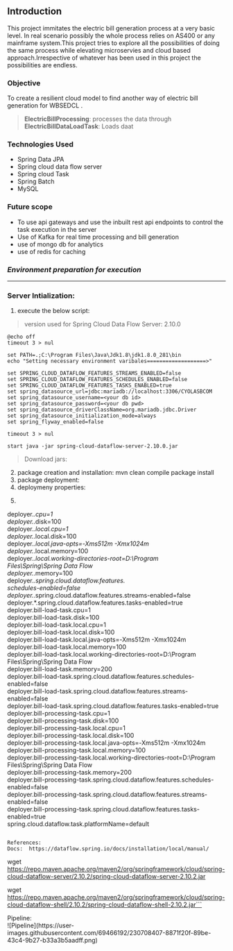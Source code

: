 ## **Introduction**
This project immitates the electric bill generation process at a very basic level. In real scenario possibly the whole process relies on AS400 or any mainframe system.This project tries to explore all the possibilities of doing the same process while elevating microservies and cloud based approach.Irrespective of whatever has been used in this project the possibilities are endless.

###  **Objective**
To create a resilient cloud model to find another way of electric bill generation for WBSEDCL .

>**ElectricBillProcessing**: processes the data through<br>**ElectricBillDataLoadTask**: Loads daat

### **Technologies Used**
<ul>
<li>Spring Data JPA</li>
<li>Spring cloud data flow server</li>
<li>Spring cloud Task</li>
<li>Spring Batch</li>
<li>MySQL</li>
</ul>

### **Future scope**
<ul>
<li>To use api gateways and use the inbuilt rest api endpoints to control the task execution in the server</li>
<li>Use of Kafka for real time processing and bill generation</li>
<li> use of mongo db for analytics</li>
<li> use of redis for caching</li>
</ul>

### *Environment preparation for execution*
---
 ### **Server Intialization:**
 1. execute the below script:
> version used for Spring Cloud Data Flow Server: 2.10.0
```
@echo off
timeout 3 > nul

set PATH=.;C:\Program Files\Java\Jdk1.8\jdk1.8.0_281\bin
echo "Setting necessary environment varibales===================>"

set SPRING_CLOUD_DATAFLOW_FEATURES_STREAMS_ENABLED=false
set SPRING_CLOUD_DATAFLOW_FEATURES_SCHEDULES_ENABLED=false
set SPRING_CLOUD_DATAFLOW_FEATURES_TASKS_ENABLED=true
set spring_datasource_url=jdbc:mariadb://localhost:3306/CYOLASBCOM
set spring_datasource_username=<your db id>
set spring_datasource_password=<your db pwd>
set spring_datasource_driverClassName=org.mariadb.jdbc.Driver
set spring_datasource_initialization_mode=always
set spring_flyway_enabled=false

timeout 3 > nul

start java -jar spring-cloud-dataflow-server-2.10.0.jar
```
> Download jars: 
2. package creation and installation: mvn clean compile package install
3. package deployment:
4. deploymeny properties:
5. ```
deployer.*.cpu=1<br>
deployer.*.disk=100<br>
deployer.*.local.cpu=1<br>
deployer.*.local.disk=100<br>
deployer.*.local.java-opts=-Xms512m -Xmx1024m<br>
deployer.*.local.memory=100<br>
deployer.*.local.working-directories-root=D:\Program <br>Files\Spring\Spring Data Flow<br>
deployer.*.memory=100<br>
deployer.*.spring.cloud.dataflow.features.<br>schedules-enabled=false<br>
deployer.*.spring.cloud.dataflow.features.streams-enabled=false<br>
deployer.*.spring.cloud.dataflow.features.tasks-enabled=true<br>
deployer.bill-load-task.cpu=1<br>
deployer.bill-load-task.disk=100<br>
deployer.bill-load-task.local.cpu=1<br>
deployer.bill-load-task.local.disk=100<br>
deployer.bill-load-task.local.java-opts=-Xms512m -Xmx1024m<br>
deployer.bill-load-task.local.memory=100<br>
deployer.bill-load-task.local.working-directories-root=D:\Program Files\Spring\Spring Data Flow<br>
deployer.bill-load-task.memory=200<br>
deployer.bill-load-task.spring.cloud.dataflow.features.schedules-enabled=false<br>
deployer.bill-load-task.spring.cloud.dataflow.features.streams-enabled=false<br>
deployer.bill-load-task.spring.cloud.dataflow.features.tasks-enabled=true<br>
deployer.bill-processing-task.cpu=1<br>
deployer.bill-processing-task.disk=100<br>
deployer.bill-processing-task.local.cpu=1<br>
deployer.bill-processing-task.local.disk=100<br>
deployer.bill-processing-task.local.java-opts=-Xms512m -Xmx1024m<br>
deployer.bill-processing-task.local.memory=100<br>
deployer.bill-processing-task.local.working-directories-root=D:\Program Files\Spring\Spring Data Flow<br>
deployer.bill-processing-task.memory=200<br>
deployer.bill-processing-task.spring.cloud.dataflow.features.schedules-enabled=false<br>
deployer.bill-processing-task.spring.cloud.dataflow.features.streams-enabled=false<br>
deployer.bill-processing-task.spring.cloud.dataflow.features.tasks-enabled=true<br>
spring.cloud.dataflow.task.platformName=default<br>
```

References:
Docs:  https://dataflow.spring.io/docs/installation/local/manual/
```
wget https://repo.maven.apache.org/maven2/org/springframework/cloud/spring-cloud-dataflow-server/2.10.2/spring-cloud-dataflow-server-2.10.2.jar


wget https://repo.maven.apache.org/maven2/org/springframework/cloud/spring-cloud-dataflow-shell/2.10.2/spring-cloud-dataflow-shell-2.10.2.jar```

<p>
Pipeline:<br>
![Pipeline](https://user-images.githubusercontent.com/69466192/230708407-8871f20f-89be-43c4-9b27-b33a3b5aadff.png)
</p>

